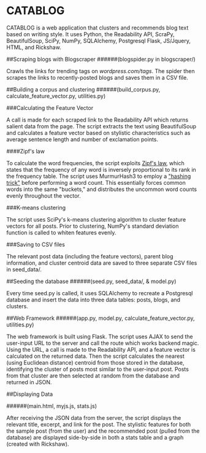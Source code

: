 CATABLOG
=================

CATABLOG is a web application that clusters and recommends blog text based on writing style. It uses Python, the Readability API, ScraPy, BeautifulSoup, SciPy, NumPy, SQLAlchemy, Postgresql Flask, JS/Jquery, HTML, and Rickshaw. 

##Scraping blogs with Blogscraper
######(blogspider.py in blogscraper/)

Crawls the links for trending tags on *wordpress.com/tags*. The spider then scrapes the links to recently-posted blogs and saves them in a CSV file.

##Building a corpus and clustering
######(build_corpus.py, calculate_feature_vector.py, utilities.py)

###Calculating the Feature Vector

A call is made for each scraped link to the Readability API which returns salient data from the page. The script extracts the text using BeautifulSoup and calculates a feature vector based on stylistic characteristics such as average sentence length and number of exclamation points. 

####Zipf's law

To calculate the word frequencies, the script exploits [Zipf's law](http://en.wikipedia.org/wiki/Zipf's_law), which states that the frequency of any word is inversely proportional to its rank in the frequency table. The script uses MurmurHash3 to employ a ["hashing trick"](http://en.wikipedia.org/wiki/Hashing_trick) before performing a word count. This essentially forces common words into the same "buckets," and distributes the uncommon word counts evenly throughout the vector. 

###K-means clustering

The script uses SciPy's k-means clustering algorithm to cluster feature vectors for all posts. Prior to clustering, NumPy's standard deviation function is called to whiten features evenly.

###Saving to CSV files

The relevant post data (including the feature vectors), parent blog information, and cluster centroid data are saved to three separate CSV files in seed_data/.

##Seeding the database
######(seed.py, seed_data/, & model.py)

Every time seed.py is called, it uses SQLAlchemy to recreate a Postgresql database and insert the data into three data tables: posts, blogs, and clusters. 

##Web Framework
######(app.py, model.py, calculate_feature_vector.py, utilities.py)

The web framework is built using Flask. The script uses AJAX to send the user-input URL to the server and call the route which works backend magic. Using the URL, a call is made to the Readability API, and a feature vector is calculated on the returned data. Then the script calculates the nearest (using Euclidean distance) centroid from those stored in the database, identifying the cluster of posts most similar to the user-input post. Posts from that cluster are then selected at random from the database and returned in JSON.

##Displaying Data

######(main.html, myjs.js, stats.js)

After receiving the JSON data from the server, the script displays the relevant title, excerpt, and link for the post. The stylistic features for both the sample post (from the user) and the recommended post (pulled from the database) are displayed side-by-side in both a stats table and a graph (created with Rickshaw).

